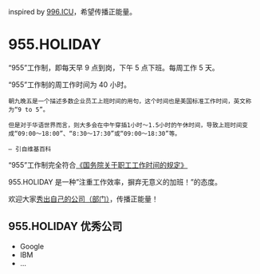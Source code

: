inspired by [996.ICU](https://github.com/996icu/996.ICU)，希望传播正能量。


# 955.HOLIDAY

“955”工作制，即每天早 9 点到岗，下午 5 点下班。每周工作 5 天。

“955”工作制的周工作时间为 40 小时。

    朝九晚五是一个描述多数企业员工上班时间的用句，这个时间也是美国标准工作时间，英文称为“9 to 5”。

    但是对于华语世界而言，则大多会在中午穿插1小时～1.5小时的午休时间，导致上班时间变成“09:00～18:00”、“8:30～17:30”或“09:00～18:30”等。

    – 引自维基百科

“955”工作制完全符合[《国务院关于职工工作时间的规定》](http://www.mohrss.gov.cn/SYrlzyhshbzb/zcfg/flfg/xzfg/201604/t20160412_237909.html)


955.HOLIDAY 是一种”注重工作效率，摒弃无意义的加班！”的态度。

欢迎大家[秀出自己的公司（部门）](https://github.com/955holiday/955.holiday/issues/new)，传播正能量！


## 955.HOLIDAY 优秀公司

* Google
* IBM
* ...


